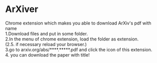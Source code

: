 # ArXiver
Chrome extension which makes you able to download ArXiv's pdf with name<br>
1.Download files and put in some folder.<br>
2.In the menu of chrome extension, load the folder as extension.<br>
(2.5. if necessary reload your browser.)<br>
3.go to arxiv.org/abs/****.*****.pdf and click the icon of this extension.<br>
4. you can download the paper with title!<br>
